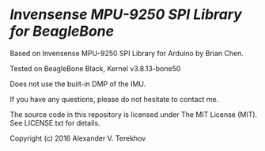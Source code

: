 # *Invensense MPU-9250 SPI Library for BeagleBone*

Based on Invensense MPU-9250 SPI Library for Arduino by Brian Chen.

Tested on BeagleBone Black, Kernel v3.8.13-bone50

Does not use the built-in DMP of the IMU.

If you have any questions, please do not hesitate to contact me.

The source code in this repository is licensed under The MIT License (MIT).
See LICENSE.txt for details.

Copyright (c) 2016 Alexander V. Terekhov